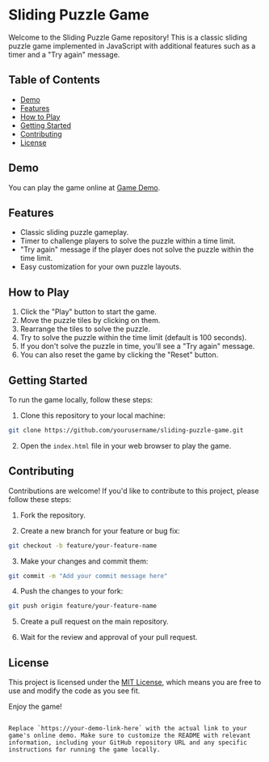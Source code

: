 # Sliding Puzzle Game

Welcome to the Sliding Puzzle Game repository! This is a classic sliding puzzle game implemented in JavaScript with additional features such as a timer and a "Try again" message.

## Table of Contents

- [Demo](#demo)
- [Features](#features)
- [How to Play](#how-to-play)
- [Getting Started](#getting-started)
- [Contributing](#contributing)
- [License](#license)

## Demo

You can play the game online at [Game Demo](https://your-demo-link-here).

## Features

- Classic sliding puzzle gameplay.
- Timer to challenge players to solve the puzzle within a time limit.
- "Try again" message if the player does not solve the puzzle within the time limit.
- Easy customization for your own puzzle layouts.

## How to Play

1. Click the "Play" button to start the game.
2. Move the puzzle tiles by clicking on them.
3. Rearrange the tiles to solve the puzzle.
4. Try to solve the puzzle within the time limit (default is 100 seconds).
5. If you don't solve the puzzle in time, you'll see a "Try again" message.
6. You can also reset the game by clicking the "Reset" button.

## Getting Started

To run the game locally, follow these steps:

1. Clone this repository to your local machine:

```bash
git clone https://github.com/yourusername/sliding-puzzle-game.git
```

2. Open the `index.html` file in your web browser to play the game.

## Contributing

Contributions are welcome! If you'd like to contribute to this project, please follow these steps:

1. Fork the repository.

2. Create a new branch for your feature or bug fix:

```bash
git checkout -b feature/your-feature-name
```

3. Make your changes and commit them:

```bash
git commit -m "Add your commit message here"
```

4. Push the changes to your fork:

```bash
git push origin feature/your-feature-name
```

5. Create a pull request on the main repository.

6. Wait for the review and approval of your pull request.

## License

This project is licensed under the [MIT License](LICENSE), which means you are free to use and modify the code as you see fit.

Enjoy the game!
```

Replace `https://your-demo-link-here` with the actual link to your game's online demo. Make sure to customize the README with relevant information, including your GitHub repository URL and any specific instructions for running the game locally.
